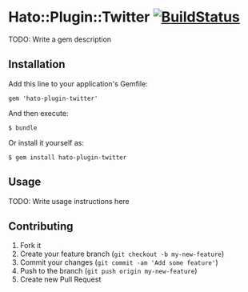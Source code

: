 # Hato::Plugin::Twitter [![BuildStatus](https://secure.travis-ci.org/kentaro/hato-plugin-twitter.png)](http://travis-ci.org/kentaro/hato-plugin-twitter)

TODO: Write a gem description

## Installation

Add this line to your application's Gemfile:

    gem 'hato-plugin-twitter'

And then execute:

    $ bundle

Or install it yourself as:

    $ gem install hato-plugin-twitter

## Usage

TODO: Write usage instructions here

## Contributing

1. Fork it
2. Create your feature branch (`git checkout -b my-new-feature`)
3. Commit your changes (`git commit -am 'Add some feature'`)
4. Push to the branch (`git push origin my-new-feature`)
5. Create new Pull Request
